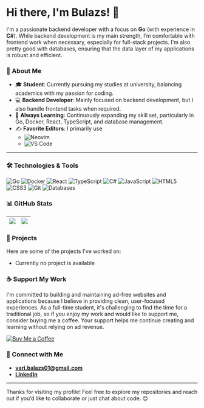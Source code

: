 # Hi there, I'm Bulazs! 👋

I'm a passionate backend developer with a focus on **Go** (with experience in **C#**). While backend development is my main strength, I’m comfortable with frontend work when necessary, especially for full-stack projects. I'm also pretty good with databases, ensuring that the data layer of my applications is robust and efficient.

### 🚀 About Me
- 🎓 **Student**: Currently pursuing my studies at university, balancing academics with my passion for coding.
- 💻 **Backend Developer**: Mainly focused on backend development, but I also handle frontend tasks when required.
- 🌱 **Always Learning**: Continuously expanding my skill set, particularly in Go, Docker, React, TypeScript, and database management.
- ✍️ **Favorite Editors**: I primarily use 
  - ![Neovim](https://img.shields.io/badge/-Neovim-57A143?style=flat&logo=neovim&logoColor=white)
  - ![VS Code](https://img.shields.io/badge/-VS%20Code-007ACC?style=flat&logo=visual-studio-code&logoColor=white)

---

### 🛠️ Technologies & Tools
 ![Go](https://img.shields.io/badge/-Go-00ADD8?style=flat&logo=go&logoColor=white)
 ![Docker](https://img.shields.io/badge/-Docker-2496ED?style=flat&logo=docker&logoColor=white)
 ![React](https://img.shields.io/badge/-React-61DAFB?style=flat&logo=react&logoColor=black)
 ![TypeScript](https://img.shields.io/badge/-TypeScript-3178C6?style=flat&logo=typescript&logoColor=white)
 ![C#](https://img.shields.io/badge/-C%23-239120?style=flat&logo=c-sharp&logoColor=white)
 ![JavaScript](https://img.shields.io/badge/-JavaScript-F7DF1E?style=flat&logo=javascript&logoColor=black)
 ![HTML5](https://img.shields.io/badge/-HTML5-E34F26?style=flat&logo=html5&logoColor=white)
 ![CSS3](https://img.shields.io/badge/-CSS3-1572B6?style=flat&logo=css3&logoColor=white)
 ![Git](https://img.shields.io/badge/-Git-F05032?style=flat&logo=git&logoColor=white)
 ![Databases](https://img.shields.io/badge/-Databases-003B57?style=flat&logo=database&logoColor=white)

### 📊 GitHub Stats
| <img align=center src="https://github-readme-stats-one-lyart-97.vercel.app/api?username=mcbulazs&theme=tokyonight"/>|<img align=center src="https://github-readme-stats-one-lyart-97.vercel.app/api/top-langs/?username=mcbulazs&layout=compact&theme=tokyonight"/>|
|-|-|
    
### 🔗 Projects
Here are some of the projects I've worked on:

- Currently no project is available



### ☕ Support My Work
I'm committed to building and maintaining ad-free websites and applications because I believe in providing clean, user-focused experiences. As a full-time student, it's challenging to find the time for a traditional job, so if you enjoy my work and would like to support me, consider buying me a coffee. Your support helps me continue creating and learning without relying on ad revenue.

[![Buy Me a Coffee](https://img.shields.io/badge/-Buy%20Me%20a%20Coffee-FFDD00?style=flat&logo=buy-me-a-coffee&logoColor=black)](https://buymeacoffee.com/bulazs)

### 🔗 Connect with Me
- **vari.balazs01@gmail.com**
- [**LinkedIn**](https://www.linkedin.com/in/bal%C3%A1zs-v%C3%A1ri-600090245/)



---

Thanks for visiting my profile! Feel free to explore my repositories and reach out if you’d like to collaborate or just chat about code. 😊
